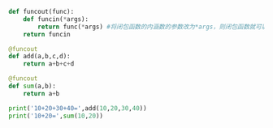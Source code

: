 
<BlogInfo id="987" title="15.通用修饰器" author="白日梦想猿" pv=0 read_times=0 pre_cost_time="0分14秒" category="高阶函数" tag_list="['高阶函数']" create_time="2020.05.25 17:02:30" update_time="2020.05.25 17:06:28" />

```python
def funcout(func):
    def funcin(*args):
        return func(*args) #将闭包函数的内涵数的参数改为*args，则闭包函数就可以接受任意多个参数的函数，提高了其兼容性
    return funcin

@funcout
def add(a,b,c,d):
    return a+b+c+d

@funcout
def sum(a,b):
    return a+b

print('10+20+30+40=',add(10,20,30,40))
print('10+20=',sum(10,20))
```
